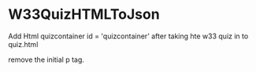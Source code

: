 # W33QuizHTMLToJson

Add Html quizcontainer id = 'quizcontainer' after taking hte w33 quiz in to quiz.html

remove the initial p tag.


